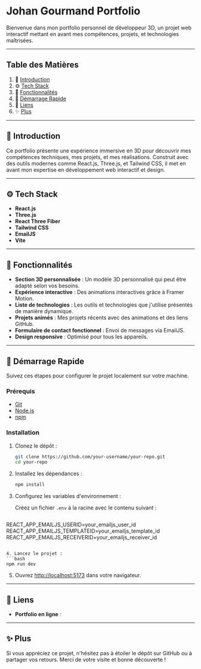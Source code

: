 # Johan Gourmand Portfolio

Bienvenue dans mon portfolio personnel de développeur 3D, un projet web interactif mettant en avant mes compétences, projets, et technologies maîtrisées.

---

## Table des Matières

1. 🤖 [Introduction](#introduction)
2. ⚙️ [Tech Stack](#tech-stack)
3. 🔋 [Fonctionnalités](#fonctionnalites)
4. 🤸 [Démarrage Rapide](#demarrage-rapide)
5. 🔗 [Liens](#liens)
6. ✨ [Plus](#plus)

---

## 🤖 Introduction

Ce portfolio présente une expérience immersive en 3D pour découvrir mes compétences techniques, mes projets, et mes réalisations. Construit avec des outils modernes comme React.js, Three.js, et Tailwind CSS, il met en avant mon expertise en développement web interactif et design.

---

## ⚙️ Tech Stack

- **React.js**
- **Three.js**
- **React Three Fiber**
- **Tailwind CSS**
- **EmailJS**
- **Vite**

---

## 🔋 Fonctionnalités

- **Section 3D personnalisée** : Un modèle 3D personnalisé qui peut être adapté selon vos besoins.
- **Expérience interactive** : Des animations interactives grâce à Framer Motion.
- **Liste de technologies** : Les outils et technologies que j'utilise présentés de manière dynamique.
- **Projets animés** : Mes projets récents avec des animations et des liens GitHub.
- **Formulaire de contact fonctionnel** : Envoi de messages via EmailJS.
- **Design responsive** : Optimisé pour tous les appareils.

---

## 🤸 Démarrage Rapide

Suivez ces étapes pour configurer le projet localement sur votre machine.

### Prérequis

- [Git](https://git-scm.com/)
- [Node.js](https://nodejs.org/)
- [npm](https://www.npmjs.com/)

### Installation

1. Clonez le dépôt :
   ```bash
   git clone https://github.com/your-username/your-repo.git
   cd your-repo
   ```

2. Installez les dépendances :
   ```bash
   npm install
   ```

3. Configurez les variables d'environnement :

   Créez un fichier `.env` à la racine avec le contenu suivant :
   ```env
REACT_APP_EMAILJS_USERID=your_emailjs_user_id
REACT_APP_EMAILJS_TEMPLATEID=your_emailjs_template_id
REACT_APP_EMAILJS_RECEIVERID=your_emailjs_receiver_id
   ```

4. Lancez le projet :
   ```bash
   npm run dev
   ```

5. Ouvrez [http://localhost:5173](http://localhost:5173) dans votre navigateur.

---

## 🔗 Liens

- **Portfolio en ligne** : 
  

---

## ✨ Plus

Si vous appréciez ce projet, n'hésitez pas à étoiler le dépôt sur GitHub ou à partager vos retours. Merci de votre visite et bonne découverte !
